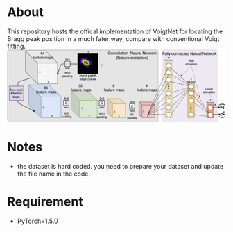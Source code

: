 # About

This repository hosts the offical implementation of VoigtNet for locating the Bragg peak position in a much fater way, compare with conventional Voigt fitting.
![VoigtNet model Architecture](img/VoigtNet.png)

# Notes

* the dataset is hard coded. you need to prepare your dataset and update the file name in the code.

# Requirement 

* PyTorch=1.5.0
